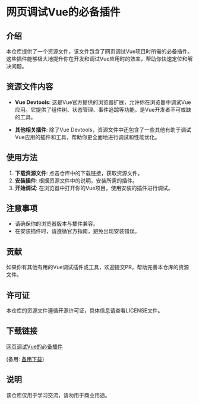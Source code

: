 # 网页调试Vue的必备插件

## 介绍

本仓库提供了一个资源文件，该文件包含了网页调试Vue项目时所需的必备插件。这些插件能够极大地提升你在开发和调试Vue应用时的效率，帮助你快速定位和解决问题。

## 资源文件内容

- **Vue Devtools**: 这是Vue官方提供的浏览器扩展，允许你在浏览器中调试Vue应用。它提供了组件树、状态管理、事件追踪等功能，是Vue开发者不可或缺的工具。

- **其他相关插件**: 除了Vue Devtools，资源文件中还包含了一些其他有助于调试Vue应用的插件和工具，帮助你更全面地进行调试和性能优化。

## 使用方法

1. **下载资源文件**: 点击仓库中的下载链接，获取资源文件。
2. **安装插件**: 根据资源文件中的说明，安装所需的插件。
3. **开始调试**: 在浏览器中打开你的Vue项目，使用安装的插件进行调试。

## 注意事项

- 请确保你的浏览器版本与插件兼容。
- 在安装插件时，请遵循官方指南，避免出现安装错误。

## 贡献

如果你有其他有用的Vue调试插件或工具，欢迎提交PR，帮助完善本仓库的资源文件。

## 许可证

本仓库的资源文件遵循开源许可证，具体信息请查看LICENSE文件。

## 下载链接
[网页调试Vue的必备插件](https://pan.quark.cn/s/6035f30e31a7) 

(备用: [备用下载](https://pan.baidu.com/s/11Or5WrC2MqJnTnqa44fGGQ?pwd=1234))

## 说明

该仓库仅用于学习交流，请勿用于商业用途。
